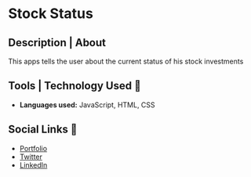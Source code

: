 # Stock Status

## Description | About

This apps tells the user about the current status of his stock investments

## Tools | Technology Used 🧰

- **Languages used:** JavaScript, HTML, CSS

## Social Links 🔗

- [Portfolio](https://nachiketshrikhande.netlify.app/)
- [Twitter](https://twitter.com/nachiket216)
- [LinkedIn](https://www.linkedin.com/in/nachiket-shrikhande-5966211a9/)
